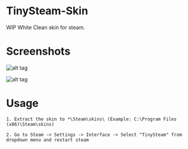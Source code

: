# TinySteam-Skin
WIP White Clean skin for steam.

# Screenshots

![alt tag](https://raw.githubusercontent.com/Mindii/TinySteam-Skin/master/Img/tinysteam4.png)

![alt tag](https://raw.githubusercontent.com/Mindii/TinySteam-Skin/master/Img/overlay.png)

# Usage

    1. Extract the skin to *\Steam\skins\ (Example: C:\Program Files (x86)\Steam\skins)

    2. Go to Steam -> Settings -> Interface -> Select "TinySteam" from dropdown menu and restart steam
